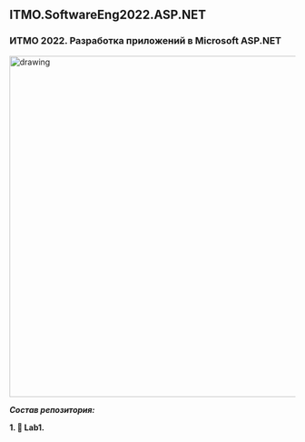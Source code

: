 ## ITMO.SoftwareEng2022.ASP.NET
### ИТМО 2022. Разработка приложений в Microsoft ASP.NET
<img src="https://ie.wampi.ru/2022/09/29/AASP_NET.jpg" alt="drawing" width="600"/>

***Состав репозитория:***

 <strong>1. &#128194; Lab1. </strong>
